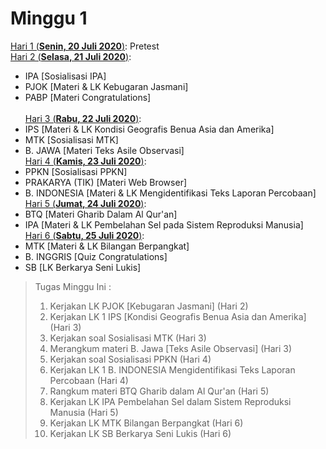 # Minggu 1
[Hari 1 (**Senin, 20 Juli 2020**)](https://github.com/Abdullahsams/School-Recap/tree/master/Minggu%201/Hari%201): Pretest
<br>[Hari 2 (**Selasa, 21 Juli 2020**)](https://github.com/Abdullahsams/School-Recap/tree/master/Minggu%201/Hari%202):
* IPA [Sosialisasi IPA]
* PJOK [Materi & LK Kebugaran Jasmani]
* PABP [Materi Congratulations]  
<br>[Hari 3 (**Rabu, 22 Juli 2020**)](https://github.com/Abdullahsams/School-Recap/tree/master/Minggu%201/Hari%203):
* IPS [Materi & LK Kondisi Geografis Benua Asia dan Amerika]
* MTK [Sosialisasi MTK]
* B. JAWA [Materi Teks Asile Observasi]
<br>[Hari 4 (**Kamis, 23 Juli 2020**)](https://github.com/Abdullahsams/School-Recap/tree/master/Minggu%201/Hari%204):
* PPKN [Sosialisasi PPKN]
* PRAKARYA (TIK) [Materi Web Browser]
* B. INDONESIA [Materi & LK Mengidentifikasi Teks Laporan Percobaan]
<br>[Hari 5 (**Jumat, 24 Juli 2020**)](https://github.com/Abdullahsams/School-Recap/tree/master/Minggu%201/Hari%205):
* BTQ [Materi Gharib Dalam Al Qur'an]
* IPA [Materi & LK Pembelahan Sel pada Sistem Reproduksi Manusia]
<br>[Hari 6 (**Sabtu, 25 Juli 2020**)](https://github.com/Abdullahsams/School-Recap/tree/master/Minggu%201/Hari%206):
* MTK [Materi & LK Bilangan Berpangkat]
* B. INGGRIS [Quiz Congratulations]
* SB [LK Berkarya Seni Lukis]

> Tugas Minggu Ini :
> 1. Kerjakan LK PJOK [Kebugaran Jasmani] (Hari 2)
> 2. Kerjakan LK 1 IPS [Kondisi Geografis Benua Asia dan Amerika] (Hari 3)
> 3. Kerjakan soal Sosialisasi MTK (Hari 3)
> 4. Merangkum materi B. Jawa [Teks Asile Observasi] (Hari 3)
> 5. Kerjakan soal Sosialisasi PPKN (Hari 4)
> 6. Kerjakan LK 1 B. INDONESIA Mengidentifikasi Teks Laporan Percobaan (Hari 4)
> 7. Rangkum materi BTQ Gharib dalam Al Qur'an (Hari 5)
> 8. Kerjakan LK IPA Pembelahan Sel dalam Sistem Reproduksi Manusia (Hari 5)
> 10. Kerjakan LK MTK Bilangan Berpangkat (Hari 6)
> 9. Kerjakan LK SB Berkarya Seni Lukis (Hari 6)